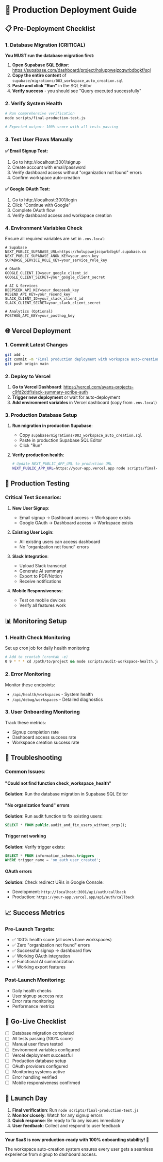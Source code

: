 # 🚀 Production Deployment Guide

## 📋 Pre-Deployment Checklist

### 1. Database Migration (CRITICAL)

**You MUST run the database migration first:**

1. **Open Supabase SQL Editor**: https://supabase.com/dashboard/project/holuppwejzcqwrbdbgkf/sql
2. **Copy the entire content** of `supabase/migrations/003_workspace_auto_creation.sql`
3. **Paste and click "Run"** in the SQL Editor
4. **Verify success** - you should see "Query executed successfully"

### 2. Verify System Health

```bash
# Run comprehensive verification
node scripts/final-production-test.js

# Expected output: 100% score with all tests passing
```

### 3. Test User Flows Manually

#### ✅ Email Signup Test:
1. Go to http://localhost:3001/signup
2. Create account with email/password
3. Verify dashboard access without "organization not found" errors
4. Confirm workspace auto-creation

#### ✅ Google OAuth Test:
1. Go to http://localhost:3001/login
2. Click "Continue with Google"
3. Complete OAuth flow
4. Verify dashboard access and workspace creation

### 4. Environment Variables Check

Ensure all required variables are set in `.env.local`:

```env
# Supabase
NEXT_PUBLIC_SUPABASE_URL=https://holuppwejzcqwrbdbgkf.supabase.co
NEXT_PUBLIC_SUPABASE_ANON_KEY=your_anon_key
SUPABASE_SERVICE_ROLE_KEY=your_service_role_key

# OAuth
GOOGLE_CLIENT_ID=your_google_client_id
GOOGLE_CLIENT_SECRET=your_google_client_secret

# AI & Services
DEEPSEEK_API_KEY=your_deepseek_key
RESEND_API_KEY=your_resend_key
SLACK_CLIENT_ID=your_slack_client_id
SLACK_CLIENT_SECRET=your_slack_client_secret

# Analytics (Optional)
POSTHOG_API_KEY=your_posthog_key
```

## 🌐 Vercel Deployment

### 1. Commit Latest Changes

```bash
git add .
git commit -m "Final production deployment with workspace auto-creation"
git push origin main
```

### 2. Deploy to Vercel

1. **Go to Vercel Dashboard**: https://vercel.com/ayans-projects-c9fd2ddf/slack-summary-scribe-auth
2. **Trigger new deployment** or wait for auto-deployment
3. **Add environment variables** in Vercel dashboard (copy from `.env.local`)

### 3. Production Database Setup

1. **Run migration in production Supabase**:
   - Copy `supabase/migrations/003_workspace_auto_creation.sql`
   - Paste in production Supabase SQL Editor
   - Click "Run"

2. **Verify production health**:
   ```bash
   # Update NEXT_PUBLIC_APP_URL to production URL
   NEXT_PUBLIC_APP_URL=https://your-app.vercel.app node scripts/final-production-test.js
   ```

## 🧪 Production Testing

### Critical Test Scenarios:

1. **New User Signup**:
   - Email signup → Dashboard access → Workspace exists
   - Google OAuth → Dashboard access → Workspace exists

2. **Existing User Login**:
   - All existing users can access dashboard
   - No "organization not found" errors

3. **Slack Integration**:
   - Upload Slack transcript
   - Generate AI summary
   - Export to PDF/Notion
   - Receive notifications

4. **Mobile Responsiveness**:
   - Test on mobile devices
   - Verify all features work

## 📊 Monitoring Setup

### 1. Health Check Monitoring

Set up cron job for daily health monitoring:

```bash
# Add to crontab (crontab -e)
0 9 * * * cd /path/to/project && node scripts/audit-workspace-health.js
```

### 2. Error Monitoring

Monitor these endpoints:
- `/api/health/workspaces` - System health
- `/api/debug/workspaces` - Detailed diagnostics

### 3. User Onboarding Monitoring

Track these metrics:
- Signup completion rate
- Dashboard access success rate
- Workspace creation success rate

## 🚨 Troubleshooting

### Common Issues:

#### "Could not find function check_workspace_health"
**Solution**: Run the database migration in Supabase SQL Editor

#### "No organization found" errors
**Solution**: Run audit function to fix existing users:
```sql
SELECT * FROM public.audit_and_fix_users_without_orgs();
```

#### Trigger not working
**Solution**: Verify trigger exists:
```sql
SELECT * FROM information_schema.triggers 
WHERE trigger_name = 'on_auth_user_created';
```

#### OAuth errors
**Solution**: Check redirect URIs in Google Console:
- Development: `http://localhost:3001/api/auth/callback`
- Production: `https://your-app.vercel.app/api/auth/callback`

## 📈 Success Metrics

### Pre-Launch Targets:
- ✅ 100% health score (all users have workspaces)
- ✅ Zero "organization not found" errors
- ✅ Successful signup → dashboard flow
- ✅ Working OAuth integration
- ✅ Functional AI summarization
- ✅ Working export features

### Post-Launch Monitoring:
- Daily health checks
- User signup success rate
- Error rate monitoring
- Performance metrics

## 🎯 Go-Live Checklist

- [ ] Database migration completed
- [ ] All tests passing (100% score)
- [ ] Manual user flows tested
- [ ] Environment variables configured
- [ ] Vercel deployment successful
- [ ] Production database setup
- [ ] OAuth providers configured
- [ ] Monitoring systems active
- [ ] Error handling verified
- [ ] Mobile responsiveness confirmed

## 🎉 Launch Day

1. **Final verification**: Run `node scripts/final-production-test.js`
2. **Monitor closely**: Watch for any signup errors
3. **Quick response**: Be ready to fix any issues immediately
4. **User feedback**: Collect and respond to user feedback

---

**Your SaaS is now production-ready with 100% onboarding stability!** 🚀

The workspace auto-creation system ensures every user gets a seamless experience from signup to dashboard access.
